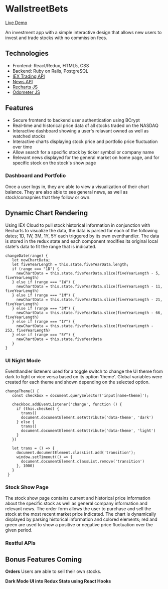 # WallstreetBets
[Live Demo](http://wallstreet-bets.herokuapp.com/#/)

 An investment app with a simple interactive design that allows new users to invest and trade stocks with no commission fees.

## Technologies

- Frontend: React/Redux, HTML5, CSS
- Backend: Ruby on Rails, PostgreSQL
- [IEX Trading API](https://iexcloud.io/)
- [News API](https://newsapi.org/)
- [Recharts JS](http://recharts.org/en-US/)
- [Odometer JS](https://github.hubspot.com/odometer/docs/welcome/)

## Features

- Secure frontend to backend user authentication using BCrypt
- Real-time and historical price data of all stocks traded on the NASDAQ
- Interactive dashboard showing a user's relavant owned as well as watched stocks
- Interactive charts displaying stock price and portfolio price fluctuation over time
- Allow search for a specific stock by ticker symbol or company name
- Relevant news displayed for the general market on home page, and for specific stock on the stock's show page
 
 ### Dashboard and Portfolio
 
 Once a user logs in, they are able to view a visualization of their chart balance. They are also able to see general news, as well as stock/comapnies that they follow or own.
 
 
 ## Dynamic Chart Rendering
 
Using IEX Cloud to pull stock historical information in conjunction with Recharts to visualize the data, the data is parsed for each of the following dates; 1D, 1W, 3M, 1Y, 5Y each triggered by its own eventhandler. The data is stored in the redux state and each component modifies its original local state's data to fit the range that is indicated.
 
 ```
 changeDate(range) {
    let newChartData;
    let fiveYearLength = this.state.fiveYearData.length;
    if (range === "1D") {
      newChartData = this.state.fiveYearData.slice(fiveYearLength - 5, fiveYearLength)
    } else if (range === "1W") {
      newChartData = this.state.fiveYearData.slice(fiveYearLength - 11, fiveYearLength)
    } else if (range === "1M") {
      newChartData = this.state.fiveYearData.slice(fiveYearLength - 21, fiveYearLength)
    } else if (range === "3M") {
      newChartData = this.state.fiveYearData.slice(fiveYearLength - 66, fiveYearLength)
    } else if (range === "1Y") {
      newChartData = this.state.fiveYearData.slice(fiveYearLength - 253, fiveYearLength)
    } else if (range === "5Y") {
      newChartData = this.state.fiveYearData
    }
 }
 ```
 
 ### UI Night Mode
 
Eventhandler listeners used for a toggle switch to change the UI theme from dark to light or vice versa based on its option 'theme'. Global variables were created for each theme and shown depending on the selected option.
 
 ```
 changeTheme() {
    const checkbox = document.querySelector('input[name=theme]');

    checkbox.addEventListener('change', function () {
      if (this.checked) {
        trans()
        document.documentElement.setAttribute('data-theme', 'dark')
      } else {
        trans()
        document.documentElement.setAttribute('data-theme', 'light')
      }
    })

    let trans = () => {
      document.documentElement.classList.add('transition');
      window.setTimeout(() => {
        document.documentElement.classList.remove('transition')
      }, 1000)
    }
  }
```
 
 ### Stock Show Page
 
 The stock show page contains current and historical price information about the specific stock as well as general company information and relevant news. The order form allows the user to purchase and sell the stock at the most recent market price indicated. The chart is dynamically displayed by parsing historical information and colored elements; red and green are used to show a positive or negative price fluctuation over the given period.
 
 ### Restful APIs
 
 
 
## Bonus Features Coming

**Orders**
Users are able to sell their own stocks.

**Dark Mode UI into Redux State using React Hooks**
